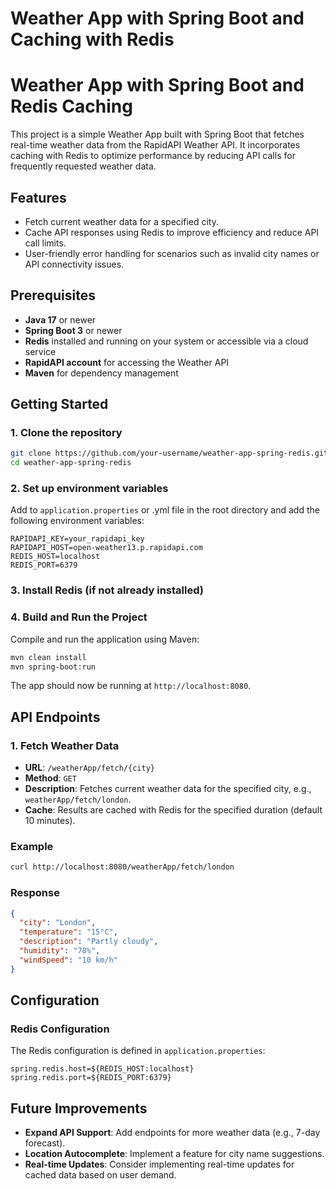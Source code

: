 # Weather App with Spring Boot and Caching with Redis

# Weather App with Spring Boot and Redis Caching

This project is a simple Weather App built with Spring Boot that fetches real-time weather data from the RapidAPI Weather API. It incorporates caching with Redis to optimize performance by reducing API calls for frequently requested weather data.

## Features

- Fetch current weather data for a specified city.
- Cache API responses using Redis to improve efficiency and reduce API call limits.
- User-friendly error handling for scenarios such as invalid city names or API connectivity issues.

## Prerequisites

- **Java 17** or newer
- **Spring Boot 3** or newer
- **Redis** installed and running on your system or accessible via a cloud service
- **RapidAPI account** for accessing the Weather API
- **Maven** for dependency management

## Getting Started

### 1. Clone the repository

```bash
git clone https://github.com/your-username/weather-app-spring-redis.git
cd weather-app-spring-redis
```

### 2. Set up environment variables

Add to  `application.properties` or .yml file in the root directory and add the following environment variables:

```plaintext
RAPIDAPI_KEY=your_rapidapi_key
RAPIDAPI_HOST=open-weather13.p.rapidapi.com
REDIS_HOST=localhost
REDIS_PORT=6379
```

### 3. Install Redis (if not already installed)


### 4. Build and Run the Project

Compile and run the application using Maven:

```bash
mvn clean install
mvn spring-boot:run
```

The app should now be running at `http://localhost:8080`.

## API Endpoints

### 1. Fetch Weather Data

- **URL**: `/weatherApp/fetch/{city}`
- **Method**: `GET`
- **Description**: Fetches current weather data for the specified city, e.g., `weatherApp/fetch/london`.
- **Cache**: Results are cached with Redis for the specified duration (default 10 minutes).

### Example

```bash
curl http://localhost:8080/weatherApp/fetch/london
```

### Response

```json
{
  "city": "London",
  "temperature": "15°C",
  "description": "Partly cloudy",
  "humidity": "78%",
  "windSpeed": "10 km/h"
}
```

## Configuration

### Redis Configuration

The Redis configuration is defined in `application.properties`:

```properties
spring.redis.host=${REDIS_HOST:localhost}
spring.redis.port=${REDIS_PORT:6379}
```

## Future Improvements

- **Expand API Support**: Add endpoints for more weather data (e.g., 7-day forecast).
- **Location Autocomplete**: Implement a feature for city name suggestions.
- **Real-time Updates**: Consider implementing real-time updates for cached data based on user demand.
